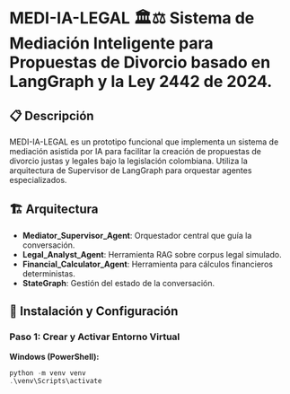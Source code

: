 # MEDI-IA-LEGAL 🏛️⚖️ Sistema de Mediación Inteligente para Propuestas de Divorcio basado en LangGraph y la Ley 2442 de 2024.

## 📋 Descripción
MEDI-IA-LEGAL es un prototipo funcional que implementa un sistema de mediación asistida por IA para facilitar la creación de propuestas de divorcio justas y legales bajo la legislación colombiana. Utiliza la arquitectura de Supervisor de LangGraph para orquestar agentes especializados.

## 🏗️ Arquitectura
- **Mediator_Supervisor_Agent**: Orquestador central que guía la conversación.
- **Legal_Analyst_Agent**: Herramienta RAG sobre corpus legal simulado.
- **Financial_Calculator_Agent**: Herramienta para cálculos financieros deterministas.
- **StateGraph**: Gestión del estado de la conversación.

## 🚀 Instalación y Configuración

### Paso 1: Crear y Activar Entorno Virtual

**Windows (PowerShell):**
```powershell
python -m venv venv
.\venv\Scripts\activate
